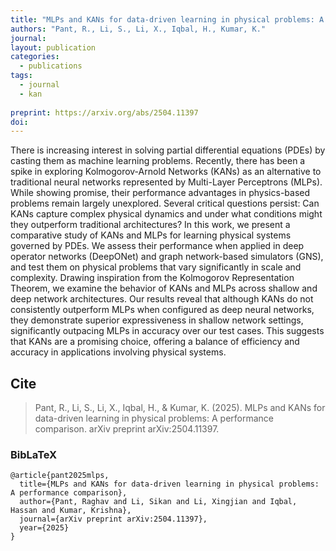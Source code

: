 ```yaml
---
title: "MLPs and KANs for data-driven learning in physical problems: A performance comparison"
authors: "Pant, R., Li, S., Li, X., Iqbal, H., Kumar, K."
journal: 
layout: publication
categories: 
  - publications
tags:
  - journal
  - kan
  
preprint: https://arxiv.org/abs/2504.11397
doi: 
---
```


There is increasing interest in solving partial differential equations (PDEs) by casting them as machine learning problems. Recently, there has been a spike in exploring Kolmogorov-Arnold Networks (KANs) as an alternative to traditional neural networks represented by Multi-Layer Perceptrons (MLPs). While showing promise, their performance advantages in physics-based problems remain largely unexplored. Several critical questions persist: Can KANs capture complex physical dynamics and under what conditions might they outperform traditional architectures? In this work, we present a comparative study of KANs and MLPs for learning physical systems governed by PDEs. We assess their performance when applied in deep operator networks (DeepONet) and graph network-based simulators (GNS), and test them on physical problems that vary significantly in scale and complexity. Drawing inspiration from the Kolmogorov Representation Theorem, we examine the behavior of KANs and MLPs across shallow and deep network architectures. Our results reveal that although KANs do not consistently outperform MLPs when configured as deep neural networks, they demonstrate superior expressiveness in shallow network settings, significantly outpacing MLPs in accuracy over our test cases. This suggests that KANs are a promising choice, offering a balance of efficiency and accuracy in applications involving physical systems. 

## Cite

> Pant, R., Li, S., Li, X., Iqbal, H., & Kumar, K. (2025). MLPs and KANs for data-driven learning in physical problems: A performance comparison. arXiv preprint arXiv:2504.11397.

### BibLaTeX

```BibLaTeX
@article{pant2025mlps,
  title={MLPs and KANs for data-driven learning in physical problems: A performance comparison},
  author={Pant, Raghav and Li, Sikan and Li, Xingjian and Iqbal, Hassan and Kumar, Krishna},
  journal={arXiv preprint arXiv:2504.11397},
  year={2025}
}
```